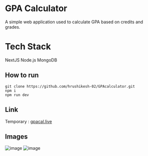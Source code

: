 # GPA Calculator

A simple web application used to calculate GPA based on credits and grades.

# Tech Stack

NextJS
Node.js
MongoDB

## How to run

    git clone https://github.com/hrushikesh-02/GPAcalculator.git
    npm i
    npm run dev
## Link
 Temporary : [gpacal.live](https://gpacal.live/)
 
## Images
![image](https://user-images.githubusercontent.com/84844076/210545687-a0f36655-bd71-434c-bfe7-6b7ba0110f6d.png)
![image](https://user-images.githubusercontent.com/84844076/210545756-e3ff60ad-a588-4343-af58-a4321340ba7b.png)

